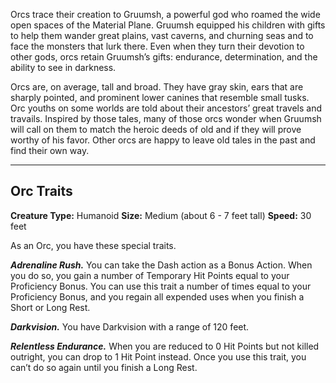 Orcs trace their creation to Gruumsh, a powerful god who roamed the wide open spaces of the Material Plane. Gruumsh equipped his children with gifts to help them wander great plains, vast caverns, and churning seas and to face the monsters that lurk there. Even when they turn their devotion to other gods, orcs retain Gruumsh’s gifts: endurance, determination, and the ability to see in darkness.

Orcs are, on average, tall and broad. They have gray skin, ears that are sharply pointed, and prominent lower canines that resemble small tusks. Orc youths on some worlds are told about their ancestors’ great travels and travails. Inspired by those tales, many of those orcs wonder when Gruumsh will call on them to match the heroic deeds of old and if they will prove worthy of his favor. Other orcs are happy to leave old tales in the past and find their own way.

---
## Orc Traits
**Creature Type:** Humanoid
**Size:** Medium (about 6 - 7 feet tall)
**Speed:** 30 feet

As an Orc, you have these special traits.

***Adrenaline Rush.*** You can take the Dash action as a Bonus Action. When you do so, you gain a number of Temporary Hit Points equal to your Proficiency Bonus. You can use this trait a number of times equal to your Proficiency Bonus, and you regain all expended uses when you finish a Short or Long Rest.

***Darkvision.*** You have Darkvision with a range of 120 feet.

***Relentless Endurance.*** When you are reduced to 0 Hit Points but not killed outright, you can drop to 1 Hit Point instead. Once you use this trait, you can’t do so again until you finish a Long Rest.